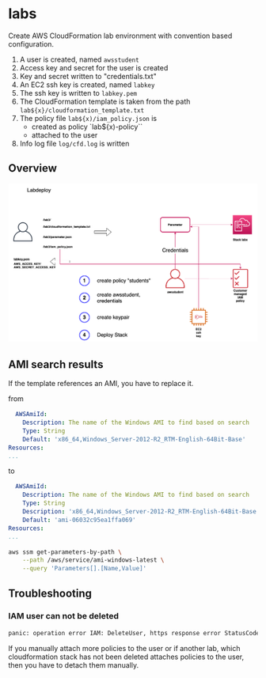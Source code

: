 # labs

Create AWS CloudFormation lab environment with convention based configuration.

1) A user is created, named `awsstudent`
1) Access key and secret for the user is created
1) Key and secret written to "credentials.txt"
1) An EC2 ssh key is created, named `labkey`
1) The ssh key is written to `labkey.pem`
1) The CloudFormation template is taken from the path `lab${x}/cloudformation_template.txt`
1) The policy file `lab${x)/iam_policy.json` is 
    - created as policy `lab${x)-policy``
    - attached to the user
1) Info log file `log/cfd.log` is written

## Overview

![Architecture](img/labdeploy.png)

## AMI search results

If the template references an AMI, you have to replace it.

from

```yaml
  AWSAmiId:
    Description: The name of the Windows AMI to find based on search
    Type: String
    Default: 'x86_64,Windows_Server-2012-R2_RTM-English-64Bit-Base'
Resources:
...
```

to
```yaml
  AWSAmiId:
    Description: The name of the Windows AMI to find based on search
    Type: String
    Description: 'x86_64,Windows_Server-2012-R2_RTM-English-64Bit-Base'
    Default: 'ami-06032c95ea1ffa069'
Resources:
...
```

```bash
aws ssm get-parameters-by-path \
    --path /aws/service/ami-windows-latest \
    --query 'Parameters[].[Name,Value]'
```

## Troubleshooting

### IAM user can not be deleted 

```bash
panic: operation error IAM: DeleteUser, https response error StatusCode: 409, RequestID: bc97e79f-2438-4c9b-bb8b-6e7bd4bf149e, api error DeleteConflict: Cannot delete entity, must detach all policies first.
```

If you manually attach more policies to the user or if another lab, which cloudformation stack has not been deleted attaches policies to the user, then you have to detach them manually.
